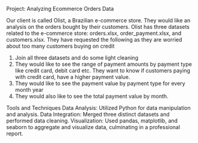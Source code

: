 Project: Analyzing Ecommerce Orders Data
 
Our client is called Olist, a Brazilian e-commerce store. They would like an analysis on the orders bought
by their customers. Olist has three datasets related to the e-commerce store: 
      orders.xlsx, 
      order_payment.xlsx, 
      and customers.xlsx.
 They have requested the following as they are worried about too many customers buying on credit
1) Join all three datasets and do some light cleaning
2) They would like to see the range of payment amounts by payment type like credit card, debit card
 etc. They want to know if customers paying with credit card, have a higher payment value.
3) They would like to see the payment value by payment type for every month year
4) They would also like to see the total payment value by month.

Tools and Techniques
Data Analysis: Utilized Python for data manipulation and analysis.
Data Integration: Merged three distinct datasets and performed data cleaning.
Visualization: Used pandas, matplotlib, and seaborn to aggregate and visualize data, culminating in a professional report.
